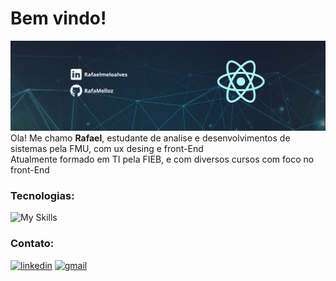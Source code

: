 # Bem vindo! 
![banner](/banner.png)
Ola! Me chamo **Rafael**, estudante de analise e desenvolvimentos de sistemas pela FMU, com ux desing e front-End <br>
Atualmente formado em TI pela FIEB, e com diversos cursos com foco no front-End

### Tecnologias:
![My Skills](https://skillicons.dev/icons?i=html,css,js,react,nodejs,mysql,github)

### Contato:
[![linkedin](https://skillicons.dev/icons?i=linkedin)]([https://skillicons.dev](https://www.linkedin.com/in/rafael-melo-b68b5923b/))
[![gmail](https://skillicons.dev/icons?i=gmail)](rafaelmeloalvessouza@gmail.com)


<!--[![Top Langs](https://github-readme-stats.vercel.app/api/top-langs/?username=RafaMelloz&layout=compact&theme=tokyonight)](https://github.com/RafaMelloz/github-readme-stats)-->
